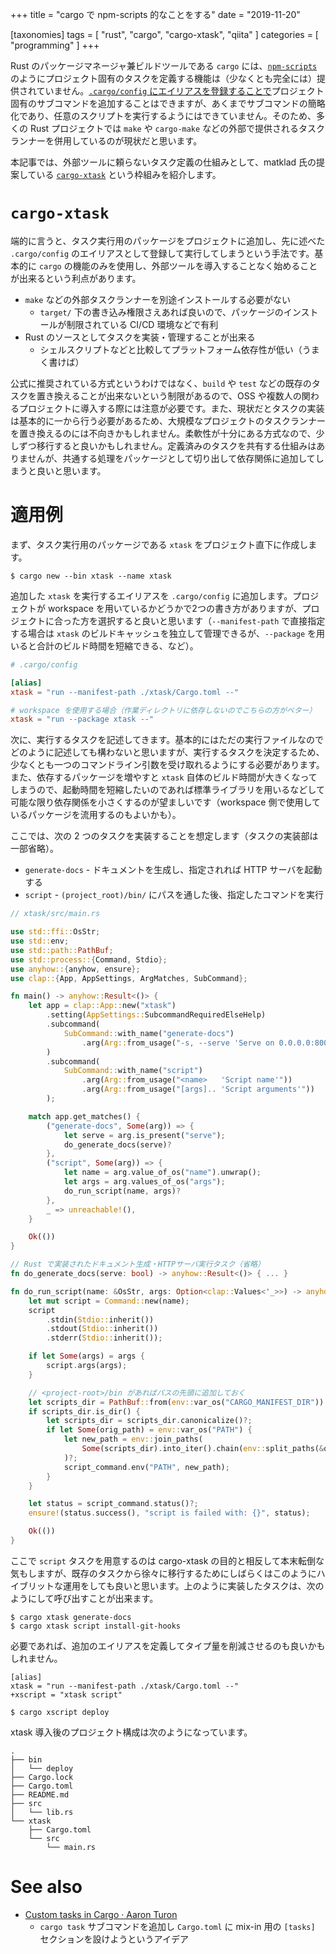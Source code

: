 +++
title = "cargo で npm-scripts 的なことをする"
date = "2019-11-20"

[taxonomies]
tags = [ "rust", "cargo", "cargo-xtask", "qiita" ]
categories = [ "programming" ]
+++

<!-- more -->

Rust のパッケージマネージャ兼ビルドツールである `cargo` には、[`npm-scripts`](https://docs.npmjs.com/misc/scripts) のようにプロジェクト固有のタスクを定義する機能は（少なくとも完全には）提供されていません。[`.cargo/config` にエイリアスを登録することで](https://doc.rust-lang.org/cargo/reference/config.html#configuration-keys)プロジェクト固有のサブコマンドを追加することはできますが、あくまでサブコマンドの簡略化であり、任意のスクリプトを実行するようにはできていません。そのため、多くの Rust プロジェクトでは `make` や `cargo-make` などの外部で提供されるタスクランナーを併用しているのが現状だと思います。

本記事では、外部ツールに頼らないタスク定義の仕組みとして、matklad 氏の提案している [`cargo-xtask`] という枠組みを紹介します。

# `cargo-xtask`

端的に言うと、タスク実行用のパッケージをプロジェクトに追加し、先に述べた `.cargo/config` のエイリアスとして登録して実行してしまうという手法です。基本的に `cargo` の機能のみを使用し、外部ツールを導入することなく始めることが出来るという利点があります。

* `make` などの外部タスクランナーを別途インストールする必要がない
  - `target/` 下の書き込み権限さえあれば良いので、パッケージのインストールが制限されている CI/CD 環境などで有利
* Rust のソースとしてタスクを実装・管理することが出来る
  - シェルスクリプトなどと比較してプラットフォーム依存性が低い（うまく書けば）

公式に推奨されている方式というわけではなく、`build` や `test` などの既存のタスクを置き換えることが出来ないという制限があるので、OSS や複数人の関わるプロジェクトに導入する際には注意が必要です。また、現状だとタスクの実装は基本的に一から行う必要があるため、大規模なプロジェクトのタスクランナーを置き換えるのには不向きかもしれません。柔軟性が十分にある方式なので、少しずつ移行すると良いかもしれません。定義済みのタスクを共有する仕組みはありませんが、共通する処理をパッケージとして切り出して依存関係に追加してしまうと良いと思います。

# 適用例

まず、タスク実行用のパッケージである `xtask` をプロジェクト直下に作成します。

```shell-session
$ cargo new --bin xtask --name xtask
```

追加した `xtask` を実行するエイリアスを `.cargo/config` に追加します。プロジェクトが workspace を用いているかどうかで2つの書き方がありますが、プロジェクトに合った方を選択すると良いと思います（`--manifest-path` で直接指定する場合は `xtask` のビルドキャッシュを独立して管理できるが、`--package` を用いると合計のビルド時間を短縮できる、など）。

```toml
# .cargo/config

[alias]
xtask = "run --manifest-path ./xtask/Cargo.toml --"

# workspace を使用する場合（作業ディレクトリに依存しないのでこちらの方がベター）
xtask = "run --package xtask --"
```

次に、実行するタスクを記述してきます。基本的にはただの実行ファイルなのでどのように記述しても構わないと思いますが、実行するタスクを決定するため、少なくとも一つのコマンドライン引数を受け取れるようにする必要があります。
また、依存するパッケージを増やすと `xtask` 自体のビルド時間が大きくなってしまうので、起動時間を短縮したいのであれば標準ライブラリを用いるなどして可能な限り依存関係を小さくするのが望ましいです（workspace 側で使用しているパッケージを流用するのもよいかも）。


ここでは、次の 2 つのタスクを実装することを想定します（タスクの実装部は一部省略）。

* `generate-docs` - ドキュメントを生成し、指定されれば HTTP サーバを起動する
* `script` - `(project_root)/bin/` にパスを通した後、指定したコマンドを実行

```rust
// xtask/src/main.rs

use std::ffi::OsStr;
use std::env;
use std::path::PathBuf;
use std::process::{Command, Stdio};
use anyhow::{anyhow, ensure};
use clap::{App, AppSettings, ArgMatches, SubCommand};

fn main() -> anyhow::Result<()> {
    let app = clap::App::new("xtask")
        .setting(AppSettings::SubcommandRequiredElseHelp)
        .subcommand(
            SubCommand::with_name("generate-docs")
                .arg(Arg::from_usage("-s, --serve 'Serve on 0.0.0.0:8000'"))
        )
        .subcommand(
            SubCommand::with_name("script")
                .arg(Arg::from_usage("<name>   'Script name'"))
                .arg(Arg::from_usage("[args].. 'Script arguments'"))
        );

    match app.get_matches() {
        ("generate-docs", Some(arg)) => {
            let serve = arg.is_present("serve");
            do_generate_docs(serve)?
        },
        ("script", Some(arg)) => {
            let name = arg.value_of_os("name").unwrap();
            let args = arg.values_of_os("args");
            do_run_script(name, args)?
        },
        _ => unreachable!(),
    }

    Ok(())
}

// Rust で実装されたドキュメント生成・HTTPサーバ実行タスク（省略）
fn do_generate_docs(serve: bool) -> anyhow::Result<()> { ... }

fn do_run_script(name: &OsStr, args: Option<clap::Values<'_>>) -> anyhow::Result<()> {
    let mut script = Command::new(name);
    script
        .stdin(Stdio::inherit())
        .stdout(Stdio::inherit())
        .stderr(Stdio::inherit());

    if let Some(args) = args {
        script.args(args);
    }

    // <project-root>/bin があればパスの先頭に追加しておく
    let scripts_dir = PathBuf::from(env::var_os("CARGO_MANIFEST_DIR")).join("../bin");
    if scripts_dir.is_dir() {
        let scripts_dir = scripts_dir.canonicalize()?;
        if let Some(orig_path) = env::var_os("PATH") {
            let new_path = env::join_paths(
                Some(scripts_dir).into_iter().chain(env::split_paths(&orig_path))
            )?;
            script_command.env("PATH", new_path);
        }
    }

    let status = script_command.status()?;
    ensure!(status.success(), "script is failed with: {}", status);

    Ok(())
}
```

ここで `script` タスクを用意するのは cargo-xtask の目的と相反して本末転倒な気もしますが、既存のタスクから徐々に移行するためにしばらくはこのようにハイブリットな運用をしても良いと思います。上のように実装したタスクは、次のようにして呼び出すことが出来ます。

```shell-session
$ cargo xtask generate-docs
$ cargo xtask script install-git-hooks
```

必要であれば、追加のエイリアスを定義してタイプ量を削減させるのも良いかもしれません。

```diff:.cargo/config
[alias]
xtask = "run --manifest-path ./xtask/Cargo.toml --"
+xscript = "xtask script"
```

```shell-session
$ cargo xscript deploy
```

xtask 導入後のプロジェクト構成は次のようになっています。

```
.
├── bin
│   └── deploy
├── Cargo.lock
├── Cargo.toml
├── README.md
├── src
│   └── lib.rs
└── xtask
    ├── Cargo.toml
    └── src
        └── main.rs
```

# See also

* [Custom tasks in Cargo &middot; Aaron Turon](http://aturon.github.io/tech/2018/04/05/workflows/)
  - `cargo task` サブコマンドを追加し `Cargo.toml` に mix-in 用の `[tasks]` セクションを設けようというアイデア

<!-- links -->

[`cargo-xtask`]: https://github.com/matklad/cargo-xtask
[`cargo-make`]: https://github.com/sagiegurari/cargo-make

